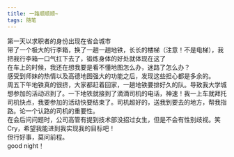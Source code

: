 ```yaml
---
title: 一路顺顺顺~
tags: 随笔
---
```

第一天以求职者的身份出现在省会城市   
带了一个极大的行李箱，换了一趟一趟地铁，长长的楼梯（注意！不是电梯），我把我行李箱一口气扛下去了，锻炼身体的好处就体现在这了  
在车上的时候，我还在想我要是看不懂地图怎么办，迷路了怎么办？  
感受到师妹的热情以及高德地图强大的功能之后，发现这些担心都是多余的。  
周五下午地铁真的很挤，大家都赶着回家，一趟地铁要排好久的队。导致我大学城想参加的活动迟到了。一下地铁就接到了滴滴司机的电话，神速！我一上车就拜托司机快点，我要参加的活动快要结束了。司机超好的，送我到要去的地方，帮我指路。论一个认路的司机的重要性。  
在会后问问题时，公司高管有提到技术部没招过女生，但是不会有性别歧视。笑Cry，希望我能进到我实现我的目标吧！  
但行好事，莫问前程。  
good night！
	